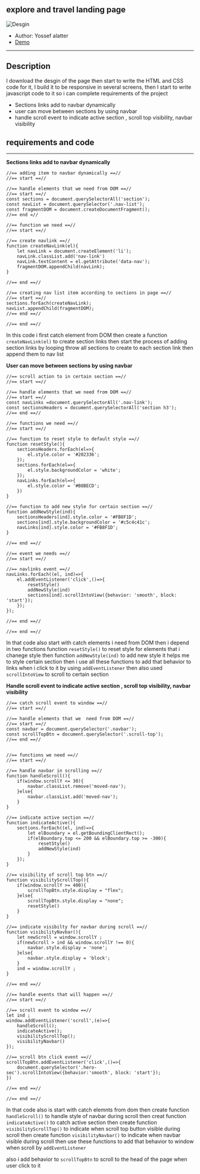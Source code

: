 ## explore and travel landing page
![Desgin](./images/desgin.png)

- Author: Yossef alatter
- [Demo](https://explore-travel-landingpage.vercel.app/)

---
## Description

I download the desgin of the page then start to write the HTML and CSS code for it, I build it to be responsive in several screens, then I start to write javascript code to it so i can complete requirements of the project 

- Sections links add to navbar dynamically 
- user can move between sections by using navbar
- handle scroll event to indicate active section , scroll top visibility, navbar visibility

## requirements and code 

---
**Sections links add to navbar dynamically**
```
//== adding item to navbar dynamically ==//
//== start ==//

//== handle elements that we need from DOM ==//
//== start ==//
const sections = document.querySelectorAll('section');
const navList = document.querySelector('.nav-list');
const fragmentDOM = document.createDocumentFragment();
//== end =//

//== function we need ==//
//== start ==//

//== create navlink ==//
function createNavLink(el){
    let navLink = document.createElement('li');
    navLink.classList.add('nav-link')
    navLink.textContent = el.getAttribute('data-nav');
    fragmentDOM.appendChild(navLink);
}

//== end ==//

//== creating nav list item according to sections in page ==//
//== start ==//
sections.forEach(createNavLink);
navList.appendChild(fragmentDOM);
//== end ==//

//== end ==//

```

In this code i first catch element from DOM then create a function `createNavLink(el)` to create section links then start the process of adding section links by looping throw all sections to create to each section link then append them to nav list 

**User can move between sections by using navbar**
```
//== scroll action to in certain section ==//
//== start ==//

//== handle elements that we need from DOM ==//
//== start ==//
const navLinks =document.querySelectorAll('.nav-link');
const sectionsHeaders = document.querySelectorAll('section h3');
//== end ==//

//== functions we need ==//
//== start ==//

//== function to reset style to default style ==//
function resetStyle(){
    sectionsHeaders.forEach(el=>{
        el.style.color = '#202336';
    });
    sections.forEach(el=>{
        el.style.backgroundColor = 'white';
    });
    navLinks.forEach(el=>{
        el.style.color = '#B8BECD';
    })
}

//== function to add new style for certain section ==//
function addNewStyle(ind){
    sectionsHeaders[ind].style.color = '#FB8F1D';
    sections[ind].style.backgroundColor = '#c5c4c41c';
    navLinks[ind].style.color = '#FB8F1D';
}

//== end ==//

//== event we needs ==//
//== start ==//

//== navlinks event ==//
navLinks.forEach((el, ind)=>{
    el.addEventListener('click',()=>{
        resetStyle()
        addNewStyle(ind)
        sections[ind].scrollIntoView({behavior: 'smooth', block: 'start'});
    });
});

//== end ==//

//== end ==//
```

In that code also start with catch elements i need from DOM then i depend in two functions function `resetStyle()` to reset style for elements that i chanege style then function `addNewStyle(ind)` to add new style it helps me to style certain section 
then i use all these functions to add that behavior to links when i click to it by using `addEventListener` then also used `scrollIntoView` to scroll to certain section

**Handle scroll event to indicate active section , scroll top visibility, navbar visibility**
```
//== catch scroll event to window ==//
//== start ==//

//== handle elements that we  need from DOM ==//
//== start ==//
const navbar = document.querySelector('.navbar');
const scrollTopBtn = document.querySelector('.scroll-top');
//== end ==//


//== functions we need ==//
//== start ==//

//== handle navbar in scrolling ==//
function handleScroll(){
    if(window.scrollY <= 30){
        navbar.classList.remove('moved-nav');
    }else{
        navbar.classList.add('moved-nav');
    }
}

//== indicate active section ==//
function indicateActive(){
    sections.forEach((el, ind)=>{
        let elBoundary = el.getBoundingClientRect();
        if(elBoundary.top <= 200 && elBoundary.top >= -300){
            resetStyle()
            addNewStyle(ind)
        }
    });
}

//== visibility of scroll top btn ==//
function visibilityScrollTop(){
    if(window.scrollY >= 400){
        scrollTopBtn.style.display = "flex"; 
    }else{
        scrollTopBtn.style.display = "none"; 
        resetStyle()
    }
}

//== indicate visibilty for navbar during scroll ==//
function visibilityNavbar(){
    let newScroll = window.scrollY ;
    if(newScroll > ind && window.scrollY !== 0){
        navbar.style.display = 'none';
    }else{
        navbar.style.display = 'block';
    }
    ind = window.scrollY ;
}

//== end ==//

//== handle events that will happen ==//
//== start ==//

//== scroll event to window ==//
let ind ;
window.addEventListener('scroll',(e)=>{
    handleScroll();
    indicateActive();
    visibilityScrollTop();
    visibilityNavbar()
});

//== scroll btn click event ==//
scrollTopBtn.addEventListener('click',()=>{
    document.querySelector('.hero-sec').scrollIntoView({behavior:'smooth', block: 'start'});
})

//== end ==//

//== end ==//
```

In that code also is start with catch elemnts from dom then create function `handleScroll()` to handle style of navbar during scroll then creat function `indicateActive()` to catch active section then create function `visibilityScrollTop()` to indicate when scroll top button visible during scroll then create function `visibilityNavbar()` to indicate when navbar visible during scroll then use these functions to add that behavior to window when scroll by `addEventListener`

also i add behavior to `scrollTopBtn` to scroll to the head of the page when user click to it 

